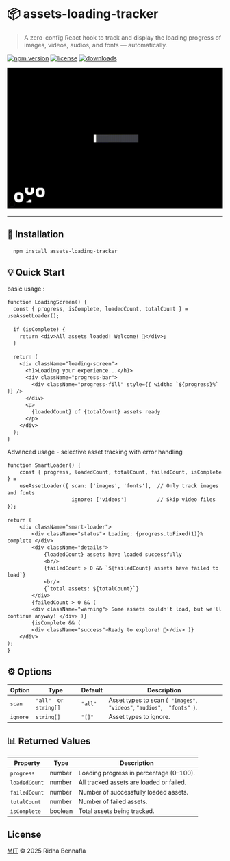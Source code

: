 # 📦 assets-loading-tracker

> A zero-config React hook to track and display the loading progress of images, videos, audios, and fonts — automatically.

[![npm version](https://img.shields.io/npm/v/assets-loading-tracker.svg)](https://www.npmjs.com/package/assets-loading-tracker)
[![license](https://img.shields.io/npm/l/assets-loading-tracker.svg)](https://opensource.org/license/MIT)
[![downloads](https://img.shields.io/npm/dm/assets-loading-tracker.svg)](https://www.npmjs.com/package/assets-loading-tracker)

![Demo](https://raw.githubusercontent.com/riidha-bennafla/assets-loading-tracker/main/docs/preloader-preview.gif)

---

## 🚀 Installation

```bash
  npm install assets-loading-tracker
```

## 💡 Quick Start

basic usage :

```tsx
function LoadingScreen() {
  const { progress, isComplete, loadedCount, totalCount } = useAssetLoader();

  if (isComplete) {
    return <div>All assets loaded! Welcome! 🎉</div>;
  }

  return (
    <div className="loading-screen">
      <h1>Loading your experience...</h1>
      <div className="progress-bar">
        <div className="progress-fill" style={{ width: `${progress}%` }} />
      </div>
      <p>
        {loadedCount} of {totalCount} assets ready
      </p>
    </div>
  );
}
```

Advanced usage - selective asset tracking with error handling

```tsx
function SmartLoader() {
    const { progress, loadedCount, totalCount, failedCount, isComplete } =
    useAssetLoader({ scan: ['images', 'fonts'],  // Only track images and fonts
                     ignore: ['videos']          // Skip video files });

return (
    <div className="smart-loader">
        <div className="status"> Loading: {progress.toFixed(1)}% complete </div>
        <div className="details">
            {loadedCount} assets have loaded successfully
            <br/>
            {failedCount > 0 && `${failedCount} assets have failed to load`}
            <br/>
            {`total assets: ${totalCount}`}
        </div>
        {failedCount > 0 && (
        <div className="warning"> Some assets couldn't load, but we'll continue anyway! </div> )}
        {isComplete && (
        <div className="success">Ready to explore! 🚀</div> )}
    </div>
);
}
```

## ⚙️ Options

| Option   | Type                      | Default | Description                                                                    |
| -------- | ------------------------- | ------- | ------------------------------------------------------------------------------ |
| `scan`   | `"all"` ` ` or `string[]` | `"all"` | Asset types to scan (` "images"`, ` ` `"videos"`, `"audios"`, ` ` `"fonts" `). |
| `ignore` | `string[]`                | `"[]"`  | Asset types to ignore.                                                         |

## 📊 Returned Values

| Property      | Type    | Description                              |
| ------------- | ------- | ---------------------------------------- |
| `progress`    | number  | Loading progress in percentage (0–100).  |
| `loadedCount` | number  | All tracked assets are loaded or failed. |
| `failedCount` | number  | Number of successfully loaded assets.    |
| `totalCount`  | number  | Number of failed assets.                 |
| `isComplete`  | boolean | Total assets being tracked.              |

## License

[MIT](https://choosealicense.com/licenses/mit/) © 2025 Ridha Bennafla
